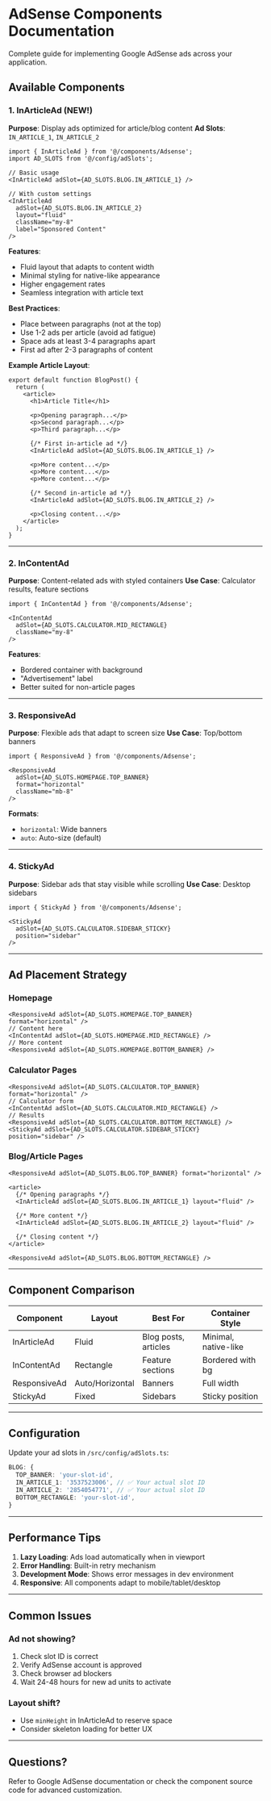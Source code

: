# AdSense Components Documentation

Complete guide for implementing Google AdSense ads across your application.

## Available Components

### 1. InArticleAd (NEW!)
**Purpose**: Display ads optimized for article/blog content
**Ad Slots**: `IN_ARTICLE_1`, `IN_ARTICLE_2`

```tsx
import { InArticleAd } from '@/components/Adsense';
import AD_SLOTS from '@/config/adSlots';

// Basic usage
<InArticleAd adSlot={AD_SLOTS.BLOG.IN_ARTICLE_1} />

// With custom settings
<InArticleAd
  adSlot={AD_SLOTS.BLOG.IN_ARTICLE_2}
  layout="fluid"
  className="my-8"
  label="Sponsored Content"
/>
```

**Features**:
- Fluid layout that adapts to content width
- Minimal styling for native-like appearance
- Higher engagement rates
- Seamless integration with article text

**Best Practices**:
- Place between paragraphs (not at the top)
- Use 1-2 ads per article (avoid ad fatigue)
- Space ads at least 3-4 paragraphs apart
- First ad after 2-3 paragraphs of content

**Example Article Layout**:
```tsx
export default function BlogPost() {
  return (
    <article>
      <h1>Article Title</h1>

      <p>Opening paragraph...</p>
      <p>Second paragraph...</p>
      <p>Third paragraph...</p>

      {/* First in-article ad */}
      <InArticleAd adSlot={AD_SLOTS.BLOG.IN_ARTICLE_1} />

      <p>More content...</p>
      <p>More content...</p>
      <p>More content...</p>

      {/* Second in-article ad */}
      <InArticleAd adSlot={AD_SLOTS.BLOG.IN_ARTICLE_2} />

      <p>Closing content...</p>
    </article>
  );
}
```

---

### 2. InContentAd
**Purpose**: Content-related ads with styled containers
**Use Case**: Calculator results, feature sections

```tsx
import { InContentAd } from '@/components/Adsense';

<InContentAd
  adSlot={AD_SLOTS.CALCULATOR.MID_RECTANGLE}
  className="my-8"
/>
```

**Features**:
- Bordered container with background
- "Advertisement" label
- Better suited for non-article pages

---

### 3. ResponsiveAd
**Purpose**: Flexible ads that adapt to screen size
**Use Case**: Top/bottom banners

```tsx
import { ResponsiveAd } from '@/components/Adsense';

<ResponsiveAd
  adSlot={AD_SLOTS.HOMEPAGE.TOP_BANNER}
  format="horizontal"
  className="mb-8"
/>
```

**Formats**:
- `horizontal`: Wide banners
- `auto`: Auto-size (default)

---

### 4. StickyAd
**Purpose**: Sidebar ads that stay visible while scrolling
**Use Case**: Desktop sidebars

```tsx
import { StickyAd } from '@/components/Adsense';

<StickyAd
  adSlot={AD_SLOTS.CALCULATOR.SIDEBAR_STICKY}
  position="sidebar"
/>
```

---

## Ad Placement Strategy

### Homepage
```tsx
<ResponsiveAd adSlot={AD_SLOTS.HOMEPAGE.TOP_BANNER} format="horizontal" />
// Content here
<InContentAd adSlot={AD_SLOTS.HOMEPAGE.MID_RECTANGLE} />
// More content
<ResponsiveAd adSlot={AD_SLOTS.HOMEPAGE.BOTTOM_BANNER} />
```

### Calculator Pages
```tsx
<ResponsiveAd adSlot={AD_SLOTS.CALCULATOR.TOP_BANNER} format="horizontal" />
// Calculator form
<InContentAd adSlot={AD_SLOTS.CALCULATOR.MID_RECTANGLE} />
// Results
<ResponsiveAd adSlot={AD_SLOTS.CALCULATOR.BOTTOM_RECTANGLE} />
<StickyAd adSlot={AD_SLOTS.CALCULATOR.SIDEBAR_STICKY} position="sidebar" />
```

### Blog/Article Pages
```tsx
<ResponsiveAd adSlot={AD_SLOTS.BLOG.TOP_BANNER} format="horizontal" />

<article>
  {/* Opening paragraphs */}
  <InArticleAd adSlot={AD_SLOTS.BLOG.IN_ARTICLE_1} layout="fluid" />

  {/* More content */}
  <InArticleAd adSlot={AD_SLOTS.BLOG.IN_ARTICLE_2} layout="fluid" />

  {/* Closing content */}
</article>

<ResponsiveAd adSlot={AD_SLOTS.BLOG.BOTTOM_RECTANGLE} />
```

---

## Component Comparison

| Component | Layout | Best For | Container Style |
|-----------|--------|----------|-----------------|
| InArticleAd | Fluid | Blog posts, articles | Minimal, native-like |
| InContentAd | Rectangle | Feature sections | Bordered with bg |
| ResponsiveAd | Auto/Horizontal | Banners | Full width |
| StickyAd | Fixed | Sidebars | Sticky position |

---

## Configuration

Update your ad slots in `/src/config/adSlots.ts`:

```typescript
BLOG: {
  TOP_BANNER: 'your-slot-id',
  IN_ARTICLE_1: '3537523006', // ✅ Your actual slot ID
  IN_ARTICLE_2: '2854054771', // ✅ Your actual slot ID
  BOTTOM_RECTANGLE: 'your-slot-id',
}
```

---

## Performance Tips

1. **Lazy Loading**: Ads load automatically when in viewport
2. **Error Handling**: Built-in retry mechanism
3. **Development Mode**: Shows error messages in dev environment
4. **Responsive**: All components adapt to mobile/tablet/desktop

---

## Common Issues

### Ad not showing?
1. Check slot ID is correct
2. Verify AdSense account is approved
3. Check browser ad blockers
4. Wait 24-48 hours for new ad units to activate

### Layout shift?
- Use `minHeight` in InArticleAd to reserve space
- Consider skeleton loading for better UX

---

## Questions?
Refer to Google AdSense documentation or check the component source code for advanced customization.
